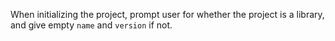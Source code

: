 When initializing the project, prompt user for whether the project is a library, and give empty `name` and `version` if not.
